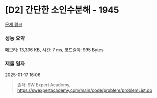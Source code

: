 # [D2] 간단한 소인수분해 - 1945 

[문제 링크](https://swexpertacademy.com/main/code/problem/problemDetail.do?contestProbId=AV5Pl0Q6ANQDFAUq) 

### 성능 요약

메모리: 13,336 KB, 시간: 7 ms, 코드길이: 995 Bytes

### 제출 일자

2025-01-17 16:06



> 출처: SW Expert Academy, https://swexpertacademy.com/main/code/problem/problemList.do
